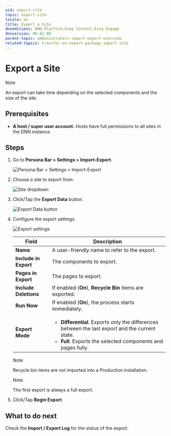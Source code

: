 ```yaml
---
uid: export-site
topic: export-site
locale: en
title: Export a Site
dnneditions: DNN Platform,Evoq Content,Evoq Engage
dnnversion: 09.02.00
parent-topic: administrators-import-export-overview
related-topics: transfer-an-export-package,import-site
---
```


# Export a Site

> [!Note]
> An export can take time depending on the selected components and the size of the site.

## Prerequisites

*   **A host / super user account.** Hosts have full permissions to all sites in the DNN instance.

## Steps

1.  Go to **Persona Bar \> Settings \> Import-Export**.
    
    ![Persona Bar > Settings > Import-Export](/images/scr-pbar-host-Settings-E91.png)
    
2.  Choose a site to export from.
    
      
    
    ![Site dropdown](/images/scr-Settings-ImportExport-ChooseSite-E91.png)
    
      
    
3.  Click/Tap the **Export Data** button.
    
      
    
    ![Export Data button](/images/scr-Settings-ImportExport-ExportData-button-E91.png)
    
      
    
4.  Configure the export settings.
    
      
    
    ![Export settings](/images/scr-Settings-ImportExport-ExportData-E91.png)
    
      
    
    |**Field**|**Description**|
    |---|---|
    |**Name**|A user-friendly name to refer to the export.|
    |**Include in Export**|The components to export.|
    |**Pages in Export**|The pages to export.|
    |**Include Deletions**|If enabled (**On**), **Recycle Bin** items are exported.
    |**Run Now**|If enabled (**On**), the process starts immediately.|
    |**Export Mode**|<ul><li>**Differential**. Exports only the differences between the last export and the current state.</li><li>**Full**. Exports the selected components and pages fully.|
        
    > [!Note]
    > Recycle bin items are not imported into a Production installation.

    > [!Note]
    > The first export is always a full export.

5.  Click/Tap **Begin Export**.

## What to do next

Check the **Import / Export Log** for the status of the export.